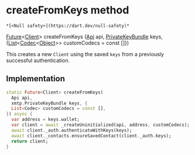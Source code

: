 


# createFromKeys method




    *[<Null safety>](https://dart.dev/null-safety)*




[Future](https://api.flutter.dev/flutter/dart-async/Future-class.html)&lt;[Client](././Client-class.md)> createFromKeys
([Api](././Api-class.md) api, [PrivateKeyBundle](https://pub.dev/documentation/xmtp_proto/0.0.1-development/xmtp_proto/PrivateKeyBundle-class.html) keys, {[List](https://api.flutter.dev/flutter/dart-core/List-class.html)&lt;[Codec](././Codec-class.md)&lt;[Object](https://api.flutter.dev/flutter/dart-core/Object-class.html)>> customCodecs = const []})





<p>This creates a new <code>Client</code> using the saved <code>keys</code> from a
previously successful authentication.</p>



## Implementation

```dart
static Future<Client> createFromKeys(
  Api api,
  xmtp.PrivateKeyBundle keys, {
  List<Codec> customCodecs = const [],
}) async {
  var address = keys.wallet;
  var client = await _createUninitialized(api, address, customCodecs);
  await client._auth.authenticateWithKeys(keys);
  await client._contacts.ensureSavedContact(client._auth.keys);
  return client;
}
```







